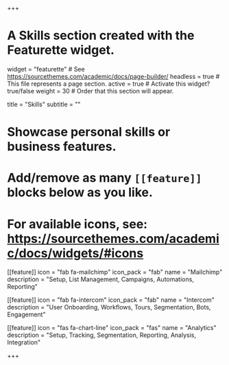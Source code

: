 +++
# A Skills section created with the Featurette widget.
widget = "featurette"  # See https://sourcethemes.com/academic/docs/page-builder/
headless = true  # This file represents a page section.
active = true  # Activate this widget? true/false
weight = 30  # Order that this section will appear.

title = "Skills"
subtitle = ""

# Showcase personal skills or business features.
# 
# Add/remove as many `[[feature]]` blocks below as you like.
# 
# For available icons, see: https://sourcethemes.com/academic/docs/widgets/#icons

[[feature]]
  icon = "fab fa-mailchimp"
  icon_pack = "fab"
  name = "Mailchimp"
  description = "Setup, List Management, Campaigns, Automations, Reporting"
  
[[feature]]
  icon = "fab fa-intercom"
  icon_pack = "fab"
  name = "Intercom"
  description = "User Onboarding, Workflows, Tours, Segmentation, Bots, Engagement"  
  
[[feature]]
  icon = "fas fa-chart-line"
  icon_pack = "fas"
  name = "Analytics"
  description = "Setup, Tracking, Segmentation, Reporting, Analysis, Integration"

+++
